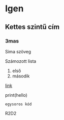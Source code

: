 # Igen
## Kettes szintű cím
### 3mas


Sima szöveg

Számozott lista
1. első
2. második

[link](https://acsjszki.hu)

print(hello)

`egysoros kód` 


R2D2 